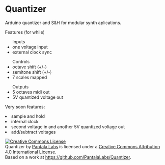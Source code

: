 # Quantizer
Arduino quantizer and S&H for modular synth aplications.

Features (for while)
<ul>Inputs
<li>one voltage input
<li>external clock sync
</ul>

<ul>Controls
<li>octave shift (+/-)
<li>semitone shift (+/-)
<li>7 scales mapped
</ul>

<ul>Outputs
<li>5 octaves midi out
<li>5V quantized voltage out
</ul>


Very soon features:
<li>sample and hold
<li>internal clock
<li>second voltage in and another 5V quantized voltage out
<li>add/subtract voltages


<a rel="license" href="http://creativecommons.org/licenses/by/4.0/"><img alt="Creative Commons License" style="border-width:0" src="https://i.creativecommons.org/l/by/4.0/88x31.png" /></a><br /><span xmlns:dct="http://purl.org/dc/terms/" property="dct:title">Quantizer</span> by <a xmlns:cc="http://creativecommons.org/ns#" href="https://facebook.com/pantalalabs/" property="cc:attributionName" rel="cc:attributionURL">Pantala Labs</a> is licensed under a <a rel="license" href="http://creativecommons.org/licenses/by/4.0/">Creative Commons Attribution 4.0 International License</a>.<br />Based on a work at <a xmlns:dct="http://purl.org/dc/terms/" href="https://github.com/PantalaLabs/Quantizer" rel="dct:source">https://github.com/PantalaLabs/Quantizer</a>.

